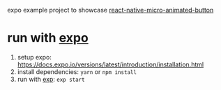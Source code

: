 expo example project to showcase [react-native-micro-animated-button](https://github.com/sonaye/react-native-micro-animated-button)

# run with [expo](https://docs.expo.io)
1. setup expo: https://docs.expo.io/versions/latest/introduction/installation.html
2. install dependencies: `yarn` or `npm install`
3. run with [exp](https://docs.expo.io/versions/latest/guides/exp-cli.html): `exp start`